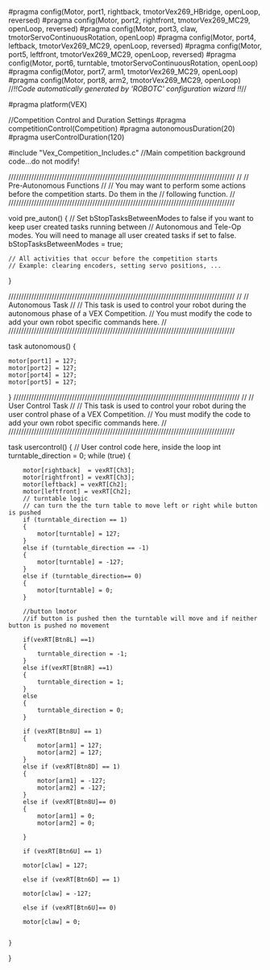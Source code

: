 #pragma config(Motor,  port1,           rightback,     tmotorVex269_HBridge, openLoop, reversed)
#pragma config(Motor,  port2,           rightfront,    tmotorVex269_MC29, openLoop, reversed)
#pragma config(Motor,  port3,           claw,          tmotorServoContinuousRotation, openLoop)
#pragma config(Motor,  port4,           leftback,      tmotorVex269_MC29, openLoop, reversed)
#pragma config(Motor,  port5,           leftfront,     tmotorVex269_MC29, openLoop, reversed)
#pragma config(Motor,  port6,           turntable,     tmotorServoContinuousRotation, openLoop)
#pragma config(Motor,  port7,           arm1,          tmotorVex269_MC29, openLoop)
#pragma config(Motor,  port8,           arm2,          tmotorVex269_MC29, openLoop)
//*!!Code automatically generated by 'ROBOTC' configuration wizard               !!*//

#pragma platform(VEX)

//Competition Control and Duration Settings
#pragma competitionControl(Competition)
#pragma autonomousDuration(20)
#pragma userControlDuration(120)

#include "Vex_Competition_Includes.c"   //Main competition background code...do not modify!

/////////////////////////////////////////////////////////////////////////////////////////
//
//                          Pre-Autonomous Functions
//
// You may want to perform some actions before the competition starts. Do them in the
// following function.
//
/////////////////////////////////////////////////////////////////////////////////////////

void pre_auton()
{
	// Set bStopTasksBetweenModes to false if you want to keep user created tasks running between
	// Autonomous and Tele-Op modes. You will need to manage all user created tasks if set to false.
	bStopTasksBetweenModes = true;

	// All activities that occur before the competition starts
	// Example: clearing encoders, setting servo positions, ...
}

/////////////////////////////////////////////////////////////////////////////////////////
//
//                                 Autonomous Task
//
// This task is used to control your robot during the autonomous phase of a VEX Competition.
// You must modify the code to add your own robot specific commands here.
//
/////////////////////////////////////////////////////////////////////////////////////////

task autonomous()
{


	motor[port1] = 127;
	motor[port2] = 127;
	motor[port4] = 127;
	motor[port5] = 127;

}
/////////////////////////////////////////////////////////////////////////////////////////
//
//                                 User Control Task
//
// This task is used to control your robot during the user control phase of a VEX Competition.
// You must modify the code to add your own robot specific commands here.
//
/////////////////////////////////////////////////////////////////////////////////////////

task usercontrol()
{
	// User control code here, inside the loop
	int turntable_direction = 0;
	while (true)
	{

		motor[rightback]  = vexRT[Ch3];
		motor[rightfront] = vexRT[Ch3];
		motor[leftback] = vexRT[Ch2];
		motor[leftfront] = vexRT[Ch2];
		// turntable logic
		// can turn the the turn table to move left or right while button is pushed
		if (turntable_direction == 1)
		{
			motor[turntable] = 127;
		}
		else if (turntable_direction == -1)
		{
			motor[turntable] = -127;
		}
		else if (turntable_direction== 0)
		{
			motor[turntable] = 0;
		}

		//button lmotor
		//if button is pushed then the turntable will move and if neither button is pushed no movement

		if(vexRT[Btn8L] ==1)
		{
			turntable_direction = -1;
		}
		else if(vexRT[Btn8R] ==1)
		{
			turntable_direction = 1;
		}
		else
		{
			turntable_direction = 0;
		}

		if (vexRT[Btn8U] == 1)
		{
			motor[arm1] = 127;
			motor[arm2] = 127;
		}
		else if (vexRT[Btn8D] == 1)
		{
			motor[arm1] = -127;
			motor[arm2] = -127;
		}
		else if (vexRT[Btn8U]== 0)
		{
			motor[arm1] = 0;
			motor[arm2] = 0;

		}

		if (vexRT[Btn6U] == 1)

		motor[claw] = 127;

		else if (vexRT[Btn6D] == 1)

		motor[claw] = -127;

		else if (vexRT[Btn6U]== 0)

		motor[claw] = 0;


	}
}
